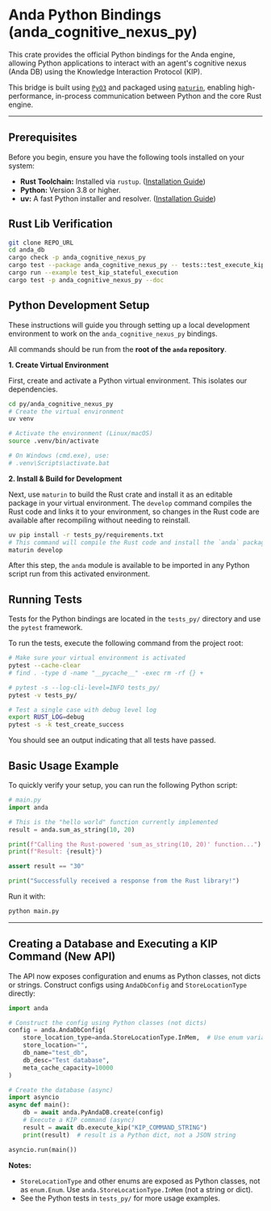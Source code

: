 # Anda Python Bindings (anda_cognitive_nexus_py)

This crate provides the official Python bindings for the Anda engine, allowing Python applications to interact with an agent's cognitive nexus (Anda DB) using the Knowledge Interaction Protocol (KIP).

This bridge is built using [`PyO3`](https://pyo3.rs/) and packaged using [`maturin`](https://www.maturin.rs/), enabling high-performance, in-process communication between Python and the core Rust engine.

---

## Prerequisites

Before you begin, ensure you have the following tools installed on your system:

-   **Rust Toolchain:** Installed via `rustup`. ([Installation Guide](https://www.rust-lang.org/tools/install))
-   **Python:** Version 3.8 or higher.
-   **uv:** A fast Python installer and resolver. ([Installation Guide](https://github.com/astral-sh/uv))

## Rust Lib Verification
```bash
git clone REPO_URL
cd anda_db
cargo check -p anda_cognitive_nexus_py
cargo test --package anda_cognitive_nexus_py -- tests::test_execute_kip_in_mem --show-output
cargo run --example test_kip_stateful_execution
cargo test -p anda_cognitive_nexus_py --doc
```

## Python Development Setup

These instructions will guide you through setting up a local development environment to work on the `anda_cognitive_nexus_py` bindings.

All commands should be run from the **root of the `anda` repository**.

**1. Create Virtual Environment**

First, create and activate a Python virtual environment. This isolates our dependencies.

```bash
cd py/anda_cognitive_nexus_py
# Create the virtual environment
uv venv

# Activate the environment (Linux/macOS)
source .venv/bin/activate

# On Windows (cmd.exe), use:
# .venv\Scripts\activate.bat
```

**2. Install & Build for Development**

Next, use `maturin` to build the Rust crate and install it as an editable package in your virtual environment. The `develop` command compiles the Rust code and links it to your environment, so changes in the Rust code are available after recompiling without needing to reinstall.

```bash
uv pip install -r tests_py/requirements.txt
# This command will compile the Rust code and install the `anda` package
maturin develop
```

After this step, the `anda` module is available to be imported in any Python script run from this activated environment.

## Running Tests

Tests for the Python bindings are located in the `tests_py/` directory and use the `pytest` framework.

To run the tests, execute the following command from the project root:

```bash
# Make sure your virtual environment is activated
pytest --cache-clear
# find . -type d -name "__pycache__" -exec rm -rf {} +

# pytest -s --log-cli-level=INFO tests_py/
pytest -v tests_py/

# Test a single case with debug level log
export RUST_LOG=debug
pytest -s -k test_create_success
```

You should see an output indicating that all tests have passed.

## Basic Usage Example

To quickly verify your setup, you can run the following Python script:

```python
# main.py
import anda

# This is the "hello world" function currently implemented
result = anda.sum_as_string(10, 20)

print(f"Calling the Rust-powered 'sum_as_string(10, 20)' function...")
print(f"Result: {result}")

assert result == "30"

print("Successfully received a response from the Rust library!")
```

Run it with:

```bash
python main.py
```

---

## Creating a Database and Executing a KIP Command (New API)

The API now exposes configuration and enums as Python classes, not dicts or strings. Construct configs using `AndaDbConfig` and `StoreLocationType` directly:

```python
import anda

# Construct the config using Python classes (not dicts)
config = anda.AndaDbConfig(
	store_location_type=anda.StoreLocationType.InMem,  # Use enum variant as a class attribute
	store_location="",
	db_name="test_db",
	db_desc="Test database",
	meta_cache_capacity=10000
)

# Create the database (async)
import asyncio
async def main():
	db = await anda.PyAndaDB.create(config)
	# Execute a KIP command (async)
	result = await db.execute_kip("KIP_COMMAND_STRING")
	print(result)  # result is a Python dict, not a JSON string

asyncio.run(main())
```

**Notes:**
- `StoreLocationType` and other enums are exposed as Python classes, not as `enum.Enum`. Use `anda.StoreLocationType.InMem` (not a string or dict).
- See the Python tests in `tests_py/` for more usage examples.
